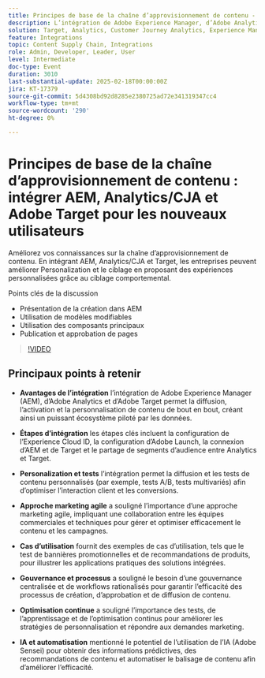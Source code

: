 ```yaml
---
title: Principes de base de la chaîne d’approvisionnement de contenu - Intégration d’AEM, Analytics/CJA et Adobe Target pour les nouveaux utilisateurs
description: L’intégration de Adobe Experience Manager, d’Adobe Analytics et d’Adobe Target simplifie la diffusion, la personnalisation et les tests de contenu, favorisant une approche marketing agile et une optimisation continue grâce à des informations et à une automatisation pilotées par l’IA.
solution: Target, Analytics, Customer Journey Analytics, Experience Manager
feature: Integrations
topic: Content Supply Chain, Integrations
role: Admin, Developer, Leader, User
level: Intermediate
doc-type: Event
duration: 3010
last-substantial-update: 2025-02-18T00:00:00Z
jira: KT-17379
source-git-commit: 5d4308bd92d8285e2380725ad72e341319347cc4
workflow-type: tm+mt
source-wordcount: '290'
ht-degree: 0%

---
```



# Principes de base de la chaîne d’approvisionnement de contenu : intégrer AEM, Analytics/CJA et Adobe Target pour les nouveaux utilisateurs

Améliorez vos connaissances sur la chaîne d’approvisionnement de contenu. En intégrant AEM, Analytics/CJA et Target, les entreprises peuvent améliorer Personalization et le ciblage en proposant des expériences personnalisées grâce au ciblage comportemental.

Points clés de la discussion

* Présentation de la création dans AEM
* Utilisation de modèles modifiables
* Utilisation des composants principaux
* Publication et approbation de pages

>[!VIDEO](https://video.tv.adobe.com/v/3444459/?learn=on&enablevpops)

## Principaux points à retenir

* **Avantages de l’intégration** l’intégration de Adobe Experience Manager (AEM), d’Adobe Analytics et d’Adobe Target permet la diffusion, l’activation et la personnalisation de contenu de bout en bout, créant ainsi un puissant écosystème piloté par les données. &#x200B;

* **Étapes d’intégration** les étapes clés incluent la configuration de l’Experience Cloud ID, la configuration d’Adobe Launch, la connexion d’AEM et de Target et le partage de segments d’audience entre Analytics et Target.

* **Personalization et tests** l’intégration permet la diffusion et les tests de contenu personnalisés (par exemple, tests A/B, tests multivariés) afin d’optimiser l’interaction client et les conversions.

* **Approche marketing agile** a souligné l’importance d’une approche marketing agile, impliquant une collaboration entre les équipes commerciales et techniques pour gérer et optimiser efficacement le contenu et les campagnes.

* **Cas d’utilisation** fournit des exemples de cas d’utilisation, tels que le test de bannières promotionnelles et de recommandations de produits, pour illustrer les applications pratiques des solutions intégrées.

* **Gouvernance et processus** a souligné le besoin d’une gouvernance centralisée et de workflows rationalisés pour garantir l’efficacité des processus de création, d’approbation et de diffusion de contenu.

* **Optimisation continue** a souligné l’importance des tests, de l’apprentissage et de l’optimisation continus pour améliorer les stratégies de personnalisation et répondre aux demandes marketing.

* **IA et automatisation** mentionné le potentiel de l’utilisation de l’IA (Adobe Sensei) pour obtenir des informations prédictives, des recommandations de contenu et automatiser le balisage de contenu afin d’améliorer l’efficacité.
